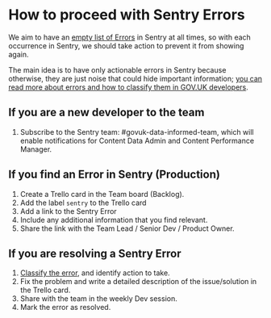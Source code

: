 # How to proceed with Sentry Errors

We aim to have an [empty list of Errors][1] in Sentry at all times, so with each occurrence in Sentry, we should take action to prevent it from showing again.

The main idea is to have only actionable errors in Sentry because otherwise, they are just noise that could hide important information; [you can read more about errors and how to classify them in GOV.UK developers][2].

## If you are a new developer to the team

1. Subscribe to the Sentry team: #govuk-data-informed-team, which will enable notifications for Content Data Admin and Content Performance Manager.
                                 
## If you find an Error in Sentry (Production)

1. Create a Trello card in the Team board (Backlog).
2. Add the label `sentry` to the Trello card
3. Add a link to the Sentry Error 
4. Include any additional information that you find relevant.
5. Share the link with the Team Lead / Senior Dev / Product Owner.

## If you are resolving a Sentry Error

1. [Classify the error][3], and identify action to take.
2. Fix the problem and write a detailed description of the issue/solution in the Trello card.
3. Share with the team in the weekly Dev session.
4. Mark the error as resolved.

[1]: https://sentry.io/govuk/app-content-performance-manager/?query=is%3Aunresolved
[2]: https://docs.publishing.service.gov.uk/manual/errors.html#header
[3]: https://docs.publishing.service.gov.uk/manual/errors.html#classifying-errors

